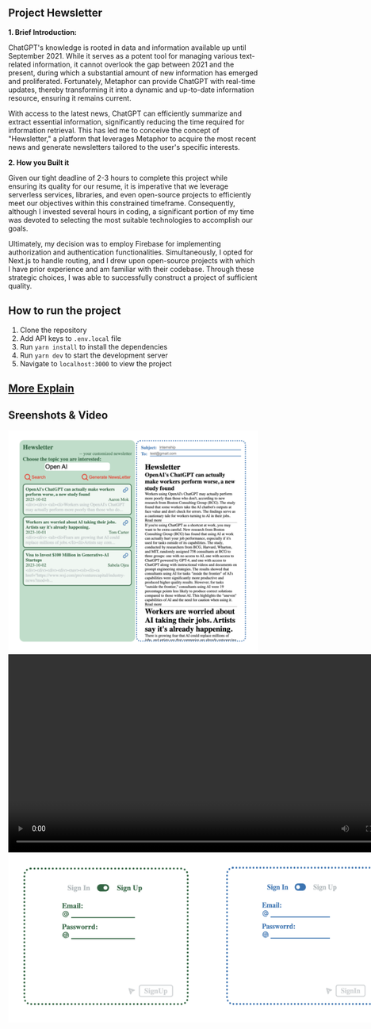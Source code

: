 ## **Project** Hewsletter

**1. Brief Introduction:**

ChatGPT's knowledge is rooted in data and information available up until September 2021. While it serves as a potent tool for managing various text-related information, it cannot overlook the gap between 2021 and the present, during which a substantial amount of new information has emerged and proliferated. Fortunately, Metaphor can provide ChatGPT with real-time updates, thereby transforming it into a dynamic and up-to-date information resource, ensuring it remains current.

With access to the latest news, ChatGPT can efficiently summarize and extract essential information, significantly reducing the time required for information retrieval. This has led me to conceive the concept of "Hewsletter," a platform that leverages Metaphor to acquire the most recent news and generate newsletters tailored to the user's specific interests.

**2. How you Built it**

Given our tight deadline of 2-3 hours to complete this project while ensuring its quality for our resume, it is imperative that we leverage serverless services, libraries, and even open-source projects to efficiently meet our objectives within this constrained timeframe. Consequently, although I invested several hours in coding, a significant portion of my time was devoted to selecting the most suitable technologies to accomplish our goals.

Ultimately, my decision was to employ Firebase for implementing authorization and authentication functionalities. Simultaneously, I opted for Next.js to handle routing, and I drew upon open-source projects with which I have prior experience and am familiar with their codebase. Through these strategic choices, I was able to successfully construct a project of sufficient quality.


## How to run the project

1. Clone the repository
2. Add API keys to `.env.local` file
3. Run `yarn install` to install the dependencies
4. Run `yarn dev` to start the development server
5. Navigate to `localhost:3000` to view the project

## [More Explain](https://hui-hwoo.notion.site/Hewsletter-a64cff612b9a41b2bb1b313170d4ecb8?pvs=4)


## Sreenshots & Video



<img src="https://raw.githubusercontent.com/Hui-Hwoo/Hewsletter/main/data/homepage.png" controls="controls" style="width: 800px;">
</img>

<video src="https://raw.githubusercontent.com/Hui-Hwoo/Hewsletter/main/data/presentation.mov" controls="controls" style="width: 800px;">
</video>

<div style="display: flex; flex-direction: row;"><img src="https://raw.githubusercontent.com/Hui-Hwoo/Hewsletter/main/data/signup.png" controls="controls" style="width: 400px;">
</img>

<img src="https://raw.githubusercontent.com/Hui-Hwoo/Hewsletter/main/data/signin.png" controls="controls" style="width: 400px;">
</img></div>



